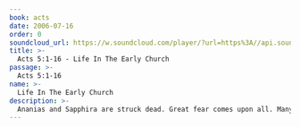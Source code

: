 ```yaml
---
book: acts
date: 2006-07-16
order: 0
soundcloud_url: https://w.soundcloud.com/player/?url=https%3A//api.soundcloud.com/tracks/
title: >-
  Acts 5:1-16 - Life In The Early Church
passage: >-
  Acts 5:1-16
name: >-
  Life In The Early Church
description: >-
  Ananias and Sapphira are struck dead. Great fear comes upon all. Many are healed.
---
```


